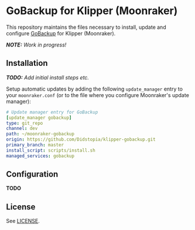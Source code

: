 # GoBackup for Klipper (Moonraker)

This repository maintains the files necessary to install, update and configure [GoBackup](https://github.com/gobackup/gobackup) for Klipper (Moonraker).

***NOTE:*** *Work in progress!*

## Installation

***TODO:*** *Add initial install steps etc.*

Setup automatic updates by adding the following `update_manager` entry to your `moonraker.conf` (or to the file where you configure Moonraker's update manager):

```yaml
# Update manager entry for GoBackup
[update_manager gobackup]
type: git_repo
channel: dev
path: ~/moonraker-gobackup
origin: https://github.com/Didstopia/klipper-gobackup.git
primary_branch: master
install_script: scripts/install.sh
managed_services: gobackup
```

## Configuration

**TODO**

## License

See [LICENSE](LICENSE).
